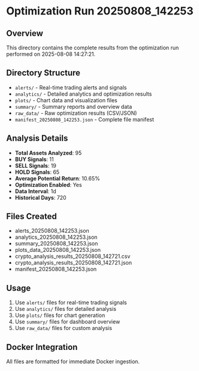# Optimization Run 20250808_142253

## Overview
This directory contains the complete results from the optimization run performed on 2025-08-08 14:27:21.

## Directory Structure
- `alerts/` - Real-time trading alerts and signals
- `analytics/` - Detailed analytics and optimization results
- `plots/` - Chart data and visualization files
- `summary/` - Summary reports and overview data
- `raw_data/` - Raw optimization results (CSV/JSON)
- `manifest_20250808_142253.json` - Complete file manifest

## Analysis Details
- **Total Assets Analyzed**: 95
- **BUY Signals**: 11
- **SELL Signals**: 19
- **HOLD Signals**: 65
- **Average Potential Return**: 10.65%
- **Optimization Enabled**: Yes
- **Data Interval**: 1d
- **Historical Days**: 720

## Files Created
- alerts_20250808_142253.json
- analytics_20250808_142253.json
- summary_20250808_142253.json
- plots_data_20250808_142253.json
- crypto_analysis_results_20250808_142721.csv
- crypto_analysis_results_20250808_142721.json
- manifest_20250808_142253.json

## Usage
1. Use `alerts/` files for real-time trading signals
2. Use `analytics/` files for detailed analysis
3. Use `plots/` files for chart generation
4. Use `summary/` files for dashboard overview
5. Use `raw_data/` files for custom analysis

## Docker Integration
All files are formatted for immediate Docker ingestion.
